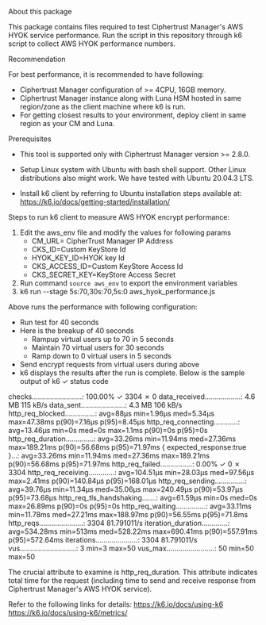 About this package

This package contains files required to test Ciphertrust Manager's AWS HYOK 
service performance. Run the script in this repository through k6 script to 
collect AWS HYOK performance numbers.

Recommendation

For best performance, it is recommended to have following:

* Ciphertrust Manager configuration of >= 4CPU, 16GB memory.
* Ciphertrust Manager instance  along with Luna HSM hosted in same 
  region/zone as the client machine where k6 is run.
* For getting closest results to your environment, deploy client in same 
  region as your CM and Luna.

Prerequisites
* This tool is supported only with Ciphertrust Manager version >= 2.8.0.
* Setup Linux system with Ubuntu with bash shell support. Other Linux 
  distributions also might work. We have tested with Ubuntu 20.04.3 LTS.

* Install k6 client by referring to Ubuntu installation steps available at: 
  https://k6.io/docs/getting-started/installation/

Steps to run k6 client to measure AWS HYOK encrypt performance:
1. Edit the aws_env file and modify the values for following params
   * CM_URL= CipherTrust Manager IP Address
   * CKS_ID=Custom KeyStore Id
   * HYOK_KEY_ID=HYOK key Id
   * CKS_ACCESS_ID=Custom KeyStore Access Id
   * CKS_SECRET_KEY=KeyStore Access Secret
2. Run command `source aws_env` to export the environment variables
3. k6 run --stage 5s:70,30s:70,5s:0 aws_hyok_performance.js

Above runs the performance with following configuration:
* Run test for 40 seconds
* Here is the breakup of 40 seconds
  * Rampup virtual users up to 70 in 5 seconds
  * Maintain 70 virtual users for 30 seconds
  * Ramp down to 0 virtual users in 5 seconds
* Send encrypt requests from virtual users during above
* k6 displays the results after the run is complete. Below is the sample output of k6
✓ status code

checks.........................: 100.00% ✓ 3304 ✗ 0
data_received..................: 4.6 MB 115 kB/s
data_sent......................: 4.3 MB 106 kB/s
http_req_blocked...............: avg=88µs min=1.96µs med=5.34µs max=47.38ms p(90)=7.16µs p(95)=8.45µs
http_req_connecting............: avg=13.46µs min=0s med=0s max=1.1ms p(90)=0s p(95)=0s
http_req_duration..............: avg=33.26ms min=11.94ms med=27.36ms max=189.21ms p(90)=56.68ms p(95)=71.97ms
{ expected_response:true }...: avg=33.26ms min=11.94ms med=27.36ms max=189.21ms p(90)=56.68ms p(95)=71.97ms
http_req_failed................: 0.00% ✓ 0 ✗ 3304
http_req_receiving.............: avg=104.51µs min=28.03µs med=97.56µs max=2.41ms p(90)=140.84µs p(95)=168.01µs
http_req_sending...............: avg=39.76µs min=11.34µs med=35.06µs max=240.49µs p(90)=53.97µs p(95)=73.68µs
http_req_tls_handshaking.......: avg=61.59µs min=0s med=0s max=26.89ms p(90)=0s p(95)=0s
http_req_waiting...............: avg=33.11ms min=11.78ms med=27.21ms max=188.97ms p(90)=56.55ms p(95)=71.8ms
http_reqs......................: 3304 81.791011/s
iteration_duration.............: avg=534.28ms min=513ms med=528.22ms max=690.41ms p(90)=557.91ms p(95)=572.64ms
iterations.....................: 3304 81.791011/s
vus............................: 3 min=3 max=50
vus_max........................: 50 min=50 max=50

The crucial attribute to examine is http_req_duration.
This attribute indicates total time for the request (including time to send and receive response from
Ciphertrust Manager's AWS HYOK service).

Refer to the following links for details:
https://k6.io/docs/using-k6
https://k6.io/docs/using-k6/metrics/